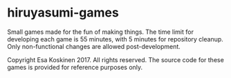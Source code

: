 # hiruyasumi-games

Small games made for the fun of making things. The time limit for developing each game is 55 minutes, with 5 minutes for repository cleanup. Only non-functional changes are allowed post-development.

Copyright Esa Koskinen 2017. All rights reserved. The source code for these games is provided for reference purposes only.
